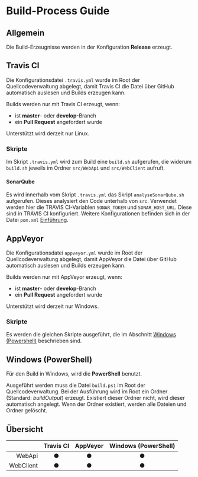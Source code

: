 # Build-Process Guide

## Allgemein

Die Build-Erzeugnisse werden in der Konfiguration **Release** erzeugt.

## Travis CI

Die Konfigurationsdatei ```.travis.yml``` wurde im Root der Quellcodeverwaltung abgelegt, damit Travis CI die Datei über GitHub automatisch auslesen und Builds erzeugen kann.

Builds werden nur mit Travis CI erzeugt, wenn:

* ist **master**- oder **develop**-Branch
* ein **Pull Request** angefordert wurde

Unterstützt wird derzeit nur Linux.

### Skripte

Im Skript ```.travis.yml``` wird zum Build eine ```build.sh``` aufgerufen, die widerum ```build.sh``` jeweils im Ordner ```src/WebApi``` und ```src/WebClient``` aufruft.

#### SonarQube

Es wird innerhalb vom Skript `.travis.yml` das Skript `analyseSonarQube.sh` aufgerufen. Dieses analysiert den Code unterhalb von `src`. Verwendet werden hier die TRAVIS CI-Variablen `SONAR_TOKEN` und `SONAR_HOST_URL`. Diese sind in TRAVIS CI konfiguriert. Weitere Konfigurationen befinden sich in der Datei `pom.xml` [Einführung](https://maven.apache.org/guides/introduction/introduction-to-the-pom.html).  

## AppVeyor

Die Konfigurationsdatei ```appveyor.yml``` wurde im Root der Quellcodeverwaltung abgelegt, damit AppVeyor die Datei über GitHub automatisch auslesen und Builds erzeugen kann.

Builds werden nur mit AppVeyor erzeugt, wenn:

* ist **master**- oder **develop**-Branch
* ein **Pull Request** angefordert wurde

Unterstützt wird derzeit nur Windows.

### Skripte

Es werden die gleichen Skripte ausgeführt, die im Abschnitt [Windows (Powershell)](#windows-powershell) beschrieben sind.

## Windows (PowerShell)

Für den Build in Windows, wird die **PowerShell** benutzt.

Ausgeführt werden muss die Datei ```build.ps1``` im Root der Quellcodeverwaltung. Bei der Ausführung wird im Root ein Ordner (Standard: *buildOutput*) erzeugt. Existiert dieser Ordner nicht, wird dieser automatisch angelegt. Wenn der Ordner existiert, werden alle Dateien und Ordner gelöscht.

## Übersicht

|                    | Travis CI | AppVeyor | Windows (PowerShell) |
| -----------: | :-------: | :------: | :--------------------: |
| WebApi       | &#x25CF; | &#x25CF; | &#x25CF; |
| WebClient   | &#x25CF; | &#x25CF; | &#x25CF; |
